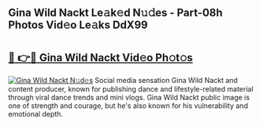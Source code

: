 ## Gina Wild Nackt Le𝚊k𝚎d N𝚞𝚍es - Part-08h Photos Vid𝚎o Le𝚊ks DdX99

# <h2><a href="http://fb833kh.evod.top/?m=Gina+Wild+Nackt">🔗 👉🔴 Gina Wild Nackt Vid𝚎o Ph𝚘t𝚘s</a></h2>

[![Gina Wild Nackt N𝚞d𝚎s](https://i.imgur.com/8V9OHl7.gif)](http://fb833kh.evod.top/?m=Gina+Wild+Nackt)
Social media sensation Gina Wild Nackt and content producer, known for publishing dance and lifestyle-related material through viral dance trends and mini vlogs. Gina Wild Nackt public image is one of strength and courage, but he's also known for his vulnerability and emotional depth. 

